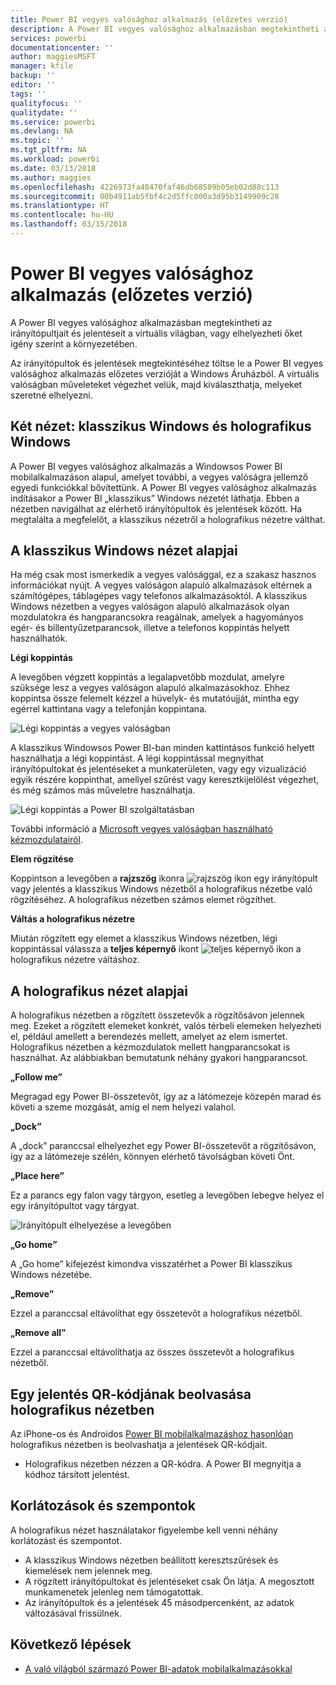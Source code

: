 ```yaml
---
title: Power BI vegyes valósághoz alkalmazás (előzetes verzió)
description: A Power BI vegyes valósághoz alkalmazásban megtekintheti az irányítópultjait és jelentéseit a virtuális világban vagy a környezetében elhelyezve.
services: powerbi
documentationcenter: ''
author: maggiesMSFT
manager: kfile
backup: ''
editor: ''
tags: ''
qualityfocus: ''
qualitydate: ''
ms.service: powerbi
ms.devlang: NA
ms.topic: ''
ms.tgt_pltfrm: NA
ms.workload: powerbi
ms.date: 03/13/2018
ms.author: maggies
ms.openlocfilehash: 4226973fa48470faf46db68509b05eb02d88c113
ms.sourcegitcommit: 00b4911ab5fbf4c2d5ffc000a3d95b3149909c28
ms.translationtype: HT
ms.contentlocale: hu-HU
ms.lasthandoff: 03/15/2018
---
```

# <a name="power-bi-for-mixed-reality-app-preview"></a>Power BI vegyes valósághoz alkalmazás (előzetes verzió)
A Power BI vegyes valósághoz alkalmazásban megtekintheti az irányítópultjait és jelentéseit a virtuális világban, vagy elhelyezheti őket igény szerint a környezetében. 

Az irányítópultok és jelentések megtekintéséhez töltse le a Power BI vegyes valósághoz alkalmazás előzetes verzióját a Windows Áruházból. A virtuális valóságban műveleteket végezhet velük, majd kiválaszthatja, melyeket szeretné elhelyezni. 

## <a name="two-views-windows-classic-and-holographic"></a>Két nézet: klasszikus Windows és holografikus Windows

A Power BI vegyes valósághoz alkalmazás a Windowsos Power BI mobilalkalmazáson alapul, amelyet további, a vegyes valóságra jellemző egyedi funkciókkal bővítettünk. A Power BI vegyes valósághoz alkalmazás indításakor a Power BI „klasszikus” Windows nézetét láthatja. Ebben a nézetben navigálhat az elérhető irányítópultok és jelentések között. Ha megtalálta a megfelelőt, a klasszikus nézetről a holografikus nézetre válthat. 


## <a name="windows-classic-view-basics"></a>A klasszikus Windows nézet alapjai

Ha még csak most ismerkedik a vegyes valósággal, ez a szakasz hasznos információkat nyújt. A vegyes valóságon alapuló alkalmazások eltérnek a számítógépes, táblagépes vagy telefonos alkalmazásoktól. A klasszikus Windows nézetben a vegyes valóságon alapuló alkalmazások olyan mozdulatokra és hangparancsokra reagálnak, amelyek a hagyományos egér- és billentyűzetparancsok, illetve a telefonos koppintás helyett használhatók. 

**Légi koppintás**

A levegőben végzett koppintás a legalapvetőbb mozdulat, amelyre szüksége lesz a vegyes valóságon alapuló alkalmazásokhoz. Ehhez koppintsa össze felemelt kézzel a hüvelyk- és mutatóujját, mintha egy egérrel kattintana vagy a telefonján koppintana.  

![Légi koppintás a vegyes valóságban](media/mobile-mixed-reality-app/power-bi-hololens-airtap.png)

A klasszikus Windowsos Power BI-ban minden kattintásos funkció helyett használhatja a légi koppintást. A légi koppintással megnyithat irányítópultokat és jelentéseket a munkaterületen, vagy egy vizualizáció egyik részére koppinthat, amellyel szűrést vagy keresztkijelölést végezhet, és még számos más műveletre használhatja.

![Légi koppintás a Power BI szolgáltatásban](media/mobile-mixed-reality-app/power-bi-hololens-airtap-hand.png) 

További információ a [Microsoft vegyes valóságban használható kézmozdulatairól](https://developer.microsoft.com/windows/mixed-reality/gestures).

**Elem rögzítése** 

Koppintson a levegőben a **rajzszög** ikonra ![rajzszög ikon](media/mobile-mixed-reality-app/power-bi-hololens-pin.png) egy irányítópult vagy jelentés a klasszikus Windows nézetből a holografikus nézetbe való rögzítéséhez. A holografikus nézetben számos elemet rögzíthet. 

**Váltás a holografikus nézetre**

Miután rögzített egy elemet a klasszikus Windows nézetben, légi koppintással válassza a **teljes képernyő** ikont ![teljes képernyő ikon](media/mobile-mixed-reality-app/power-bi-hololens-fullscreen.png) a holografikus nézetre váltáshoz. 


## <a name="holographic-view-basics"></a>A holografikus nézet alapjai

A holografikus nézetben a rögzített összetevők a rögzítősávon jelennek meg. Ezeket a rögzített elemeket konkrét, valós térbeli elemeken helyezheti el, például amellett a berendezés mellett, amelyet az elem ismertet. Holografikus nézetben a kézmozdulatok mellett hangparancsokat is használhat. Az alábbiakban bemutatunk néhány gyakori hangparancsot.

**„Follow me”** 

Megragad egy Power BI-összetevőt, így az a látómezeje közepén marad és követi a szeme mozgását, amíg el nem helyezi valahol.

**„Dock”** 

A „dock” paranccsal elhelyezhet egy Power BI-összetevőt a rögzítősávon, így az a látómezeje szélén, könnyen elérhető távolságban követi Önt.

**„Place here”**

Ez a parancs egy falon vagy tárgyon, esetleg a levegőben lebegve helyez el egy irányítópultot vagy tárgyat.

![Irányítópult elhelyezése a levegőben](media/mobile-mixed-reality-app/power-bi-hololens-place-visuals.png)

**„Go home”**

A „Go home” kifejezést kimondva visszatérhet a Power BI klasszikus Windows nézetébe. 

**„Remove”**

Ezzel a paranccsal eltávolíthat egy összetevőt a holografikus nézetből.

**„Remove all”** 

Ezzel a paranccsal eltávolíthatja az összes összetevőt a holografikus nézetből.


## <a name="scan-a-report-qr-code-in-holographic-view"></a>Egy jelentés QR-kódjának beolvasása holografikus nézetben

Az iPhone-os és Androidos [Power BI mobilalkalmazáshoz hasonlóan](mobile-apps-qr-code.md) holografikus nézetben is beolvashatja a jelentések QR-kódjait.

- Holografikus nézetben nézzen a QR-kódra. A Power BI megnyitja a kódhoz társított jelentést.

## <a name="limitations-and-considerations"></a>Korlátozások és szempontok

A holografikus nézet használatakor figyelembe kell venni néhány korlátozást és szempontot.

- A klasszikus Windows nézetben beállított keresztszűrések és kiemelések nem jelennek meg.
- A rögzített irányítópultokat és jelentéseket csak Ön látja. A megosztott munkamenetek jelenleg nem támogatottak.
- Az irányítópultok és a jelentések 45 másodpercenként, az adatok változásával frissülnek.


## <a name="next-steps"></a>Következő lépések

- [A való világból származó Power BI-adatok mobilalkalmazásokkal](mobile-apps-data-in-real-world-context.md)

 



